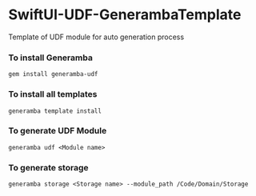 # SwiftUI-UDF-GenerambaTemplate
Template of UDF module for auto generation process

### To install Generamba
`gem install generamba-udf`

### To install all templates
`generamba template install`

### To generate UDF Module
`generamba udf <Module name>`

### To generate storage
`generamba storage <Storage name> --module_path /Code/Domain/Storage`
